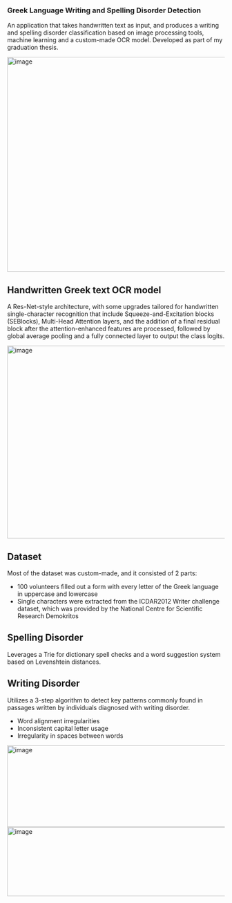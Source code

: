 ### Greek Language Writing and Spelling Disorder Detection 
An application that takes handwritten text as input, and produces a writing and spelling disorder classification based on image processing tools, machine learning and a custom-made OCR model. Developed as part of my graduation thesis.

<img width="905" height="497" alt="image" src="https://github.com/user-attachments/assets/994a2480-762b-4b25-8f06-0fec7de9052c" />

## Handwritten Greek text OCR model 
A Res-Net-style architecture, with some upgrades tailored for handwritten single-character recognition that include Squeeze-and-Excitation blocks (SEBlocks), Multi-Head Attention layers, and the addition of a final residual block after the attention-enhanced features are processed, followed by global average pooling and a fully connected layer to output the class logits. 

<img width="961" height="446" alt="image" src="https://github.com/user-attachments/assets/fe7b540f-d582-4011-bc29-cf517cf06f3e" />

## Dataset
Most of the dataset was custom-made, and it consisted of 2 parts: 
- 100 volunteers filled out a form with every letter of the Greek language in uppercase and lowercase
- Single characters were extracted from the ICDAR2012 Writer challenge dataset, which was provided by the National Centre for Scientific Research Demokritos

## Spelling Disorder
Leverages a Trie for dictionary spell checks and a word suggestion system based on Levenshtein distances. 

## Writing Disorder
Utilizes a 3-step algorithm to detect key patterns commonly found in passages written by individuals diagnosed with writing disorder.
- Word alignment irregularities
- Inconsistent capital letter usage
- Irregularity in spaces between words

<img width="776" height="189" alt="image" src="https://github.com/user-attachments/assets/9422df97-0fea-4f0e-aa5b-1dafccf5d5c5" />
<img width="772" height="160" alt="image" src="https://github.com/user-attachments/assets/57bf0eb9-efc8-454a-aa38-e8162a0208f8" />
